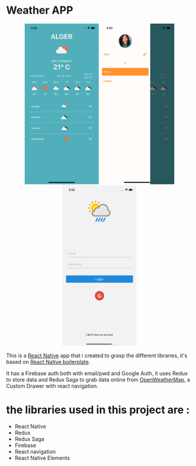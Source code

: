
# Weather APP

<div align="center">
    <img src="App/Assets/Images/appScreenshot.png" width="200">
    <img src="App/Assets/Images/drawerScreenshot.png" width="200">
    <img src="App/Assets/Images/loginScreenshot.png" width="200">
</div>

This is a [React Native](https://facebook.github.io/react-native/) app that i created to grasp the different libraries, it's based on [React Native boilerplate](https://github.com/thecodingmachine/react-native-boilerplate).

It has a Firebase auth both with email/pwd and Google Auth, it uses Redux to store data and Redux Saga to grab data online from [OpenWeatherMap](https://openweathermap.org), a Custom Drawer with react navigation.

# the libraries used in this project are : 
- React Native
- Redux
- Redux Saga
- Firebase
- React navigation
- React Native Elements

